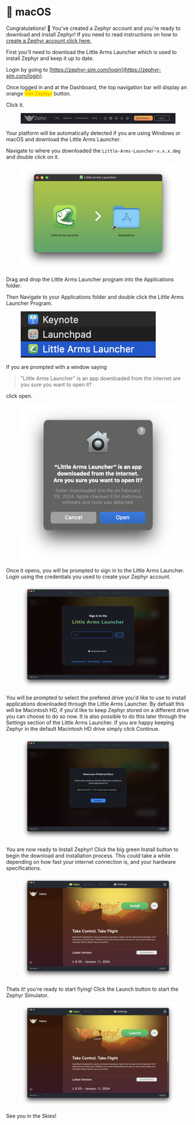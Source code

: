 # 🍎 macOS

Congratulations! 🎊 You've created a Zephyr account and you're ready to download and install Zephyr! If you need to read instructions on how to [create a Zephyr account click here.](../../create-an-account.md)



First you'll need to download the Little Arms Launcher which is used to install Zephyr and keep it up to date. &#x20;

Login by going to [https://zephyr-sim.com/login](https://zephyr-sim.com/login)

Once logged in and at the Dashboard, the top navigation bar will display an orange <mark style="color:orange;">**Get Zephyr**</mark> button. &#x20;

Click it.

<figure><img src="../../../.gitbook/assets/image (22) (1).png" alt=""><figcaption></figcaption></figure>

Your platform will be automatically detected if you are using Windows or macOS and download the Little Arms Launcher. &#x20;

Navigate to where you downloaded the `Little-Arms-Launcher-x.x.x.dmg` and double click on it.

<figure><img src="../../../.gitbook/assets/image (5) (1) (1).png" alt=""><figcaption></figcaption></figure>

Drag and drop the Little Arms Launcher program into the Applications folder.



Then Navigate to your Applications folder and double click the Little Arms Launcher Program.

<figure><img src="../../../.gitbook/assets/image (7) (1) (1).png" alt=""><figcaption></figcaption></figure>

If you are prompted with a window saying&#x20;

> "Little Arms Launcher" is an app downloaded from the internet are you sure you want to open it?

&#x20;click open.

<figure><img src="../../../.gitbook/assets/image (8) (1) (1).png" alt=""><figcaption></figcaption></figure>

Once it opens, you will be prompted to sign in to the Little Arms Launcher. Login using the credentials you used to create your Zephyr account.

<figure><img src="../../../.gitbook/assets/image (9) (1) (1).png" alt=""><figcaption></figcaption></figure>

You will be prompted to select the prefered drive you'd like to use to install applications downloaded through the Little Arms Launcher.  By defualt this will be Macintosh HD, if you'd like to keep Zephyr stored on a different drive you can choose to do so now.  It is also possible to do this later through the Settings section of the Little Arms Launcher.  If you are happy keeping Zephyr in the default Macintosh HD drive simply click Continue.

<figure><img src="../../../.gitbook/assets/image (10) (1) (1).png" alt=""><figcaption></figcaption></figure>

You are now ready to Install Zephyr! Click the big green Install button to begin the download and installation process.  This could take a while depending on how fast your internet connection is, and your hardware specifications.&#x20;

<figure><img src="../../../.gitbook/assets/image (11) (1) (1).png" alt=""><figcaption></figcaption></figure>

Thats it! you're ready to start flying! Click the Launch button to start the Zephyr Simulator.

<figure><img src="../../../.gitbook/assets/image (12) (1) (1).png" alt=""><figcaption></figcaption></figure>

See you in the Skies!
